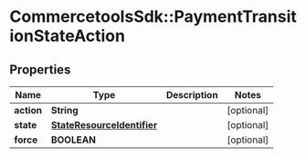 # CommercetoolsSdk::PaymentTransitionStateAction

## Properties
Name | Type | Description | Notes
------------ | ------------- | ------------- | -------------
**action** | **String** |  | [optional] 
**state** | [**StateResourceIdentifier**](StateResourceIdentifier.md) |  | [optional] 
**force** | **BOOLEAN** |  | [optional] 

